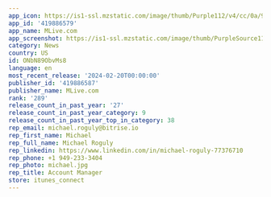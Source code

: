 ```yaml
---
app_icon: https://is1-ssl.mzstatic.com/image/thumb/Purple112/v4/cc/0a/91/cc0a9142-84ec-bd97-2ec8-0c521cced550/AppIcon-0-1x_U007emarketing-0-7-0-85-220-0.png/1024x1024bb.png
app_id: '419886579'
app_name: MLive.com
app_screenshot: https://is1-ssl.mzstatic.com/image/thumb/PurpleSource116/v4/8d/3b/c8/8d3bc8b2-619a-362f-e866-3273fa52a064/e1aa7703-70f8-4966-aa06-6e60b20710a9_MMG_1242x2688_iPhone6.5_display_1.png/1242x2688bb.png
category: News
country: US
id: ONbN89ObvMs8
language: en
most_recent_release: '2024-02-20T00:00:00'
publisher_id: '419886587'
publisher_name: MLive.com
rank: '289'
release_count_in_past_year: '27'
release_count_in_past_year_category: 9
release_count_in_past_year_top_in_category: 38
rep_email: michael.roguly@bitrise.io
rep_first_name: Michael
rep_full_name: Michael Roguly
rep_linkedin: https://www.linkedin.com/in/michael-roguly-77376710
rep_phone: +1 949-233-3404
rep_photo: michael.jpg
rep_title: Account Manager
store: itunes_connect
---
```

